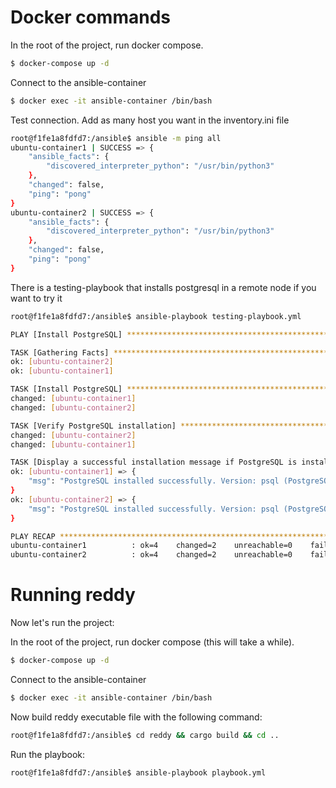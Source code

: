 
# Docker commands

In the root of the project, run docker compose.

```bash
$ docker-compose up -d
```

Connect to the ansible-container
```bash
$ docker exec -it ansible-container /bin/bash
```

Test connection. Add as many host you want in the inventory.ini file
```bash
root@f1fe1a8fdfd7:/ansible$ ansible -m ping all
ubuntu-container1 | SUCCESS => {
    "ansible_facts": {
        "discovered_interpreter_python": "/usr/bin/python3"
    },
    "changed": false,
    "ping": "pong"
}
ubuntu-container2 | SUCCESS => {
    "ansible_facts": {
        "discovered_interpreter_python": "/usr/bin/python3"
    },
    "changed": false,
    "ping": "pong"
}
```

There is a testing-playbook that installs postgresql in a remote node if you want to try it
```bash
root@f1fe1a8fdfd7:/ansible$ ansible-playbook testing-playbook.yml

PLAY [Install PostgreSQL] *********************************************************************************************************************************************

TASK [Gathering Facts] *************************************************************************************************************************************************
ok: [ubuntu-container2]
ok: [ubuntu-container1]

TASK [Install PostgreSQL] ***********************************************************************************************************************************************
changed: [ubuntu-container1]
changed: [ubuntu-container2]

TASK [Verify PostgreSQL installation] **********************************************************************************************************************************
changed: [ubuntu-container2]
changed: [ubuntu-container1]

TASK [Display a successful installation message if PostgreSQL is installed] ********************************************************************************************
ok: [ubuntu-container1] => {
    "msg": "PostgreSQL installed successfully. Version: psql (PostgreSQL) 16.2 (Ubuntu 16.2-1ubuntu4)"
}
ok: [ubuntu-container2] => {
    "msg": "PostgreSQL installed successfully. Version: psql (PostgreSQL) 16.2 (Ubuntu 16.2-1ubuntu4)"
}

PLAY RECAP *************************************************************************************************************************************************************
ubuntu-container1          : ok=4    changed=2    unreachable=0    failed=0    skipped=0    rescued=0    ignored=0
ubuntu-container2          : ok=4    changed=2    unreachable=0    failed=0    skipped=0    rescued=0    ignored=0
```

# Running reddy

Now let's run the project:

In the root of the project, run docker compose (this will take a while).

```bash
$ docker-compose up -d
```

Connect to the ansible-container
```bash
$ docker exec -it ansible-container /bin/bash
```

Now build reddy executable file with the following command:
```bash
root@f1fe1a8fdfd7:/ansible$ cd reddy && cargo build && cd ..
```

Run the playbook:
```bash
root@f1fe1a8fdfd7:/ansible$ ansible-playbook playbook.yml
```